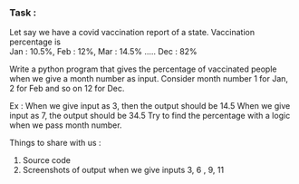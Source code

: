 ### Task : 

Let say we have a covid vaccination report of a state.
Vaccination percentage is  
Jan : 10.5%,  Feb : 12%,  Mar : 14.5% ..... Dec : 82%

Write a python program that gives the percentage of vaccinated people when we give a month number as input. Consider month number 1 for Jan,  2 for Feb and so on 12 for Dec.

Ex :  When we give input as 3, then the output should be 14.5
When we give input as 7, the output should be 34.5
Try to find the percentage with a logic when we pass month number.

Things to share with us :
1. Source code
2. Screenshots of output when we give inputs 3, 6 , 9, 11




